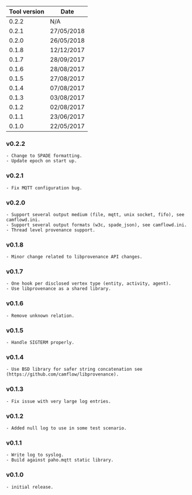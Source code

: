 | Tool version    | Date       |
| --------------- | ---------- |
| 0.2.2           | N/A        |
| 0.2.1           | 27/05/2018 |
| 0.2.0           | 26/05/2018 |
| 0.1.8           | 12/12/2017 |
| 0.1.7           | 28/09/2017 |
| 0.1.6           | 28/08/2017 |
| 0.1.5           | 27/08/2017 |
| 0.1.4           | 07/08/2017 |
| 0.1.3           | 03/08/2017 |
| 0.1.2           | 02/08/2017 |
| 0.1.1           | 23/06/2017 |
| 0.1.0           | 22/05/2017 |

### v0.2.2
```
- Change to SPADE formatting.
- Update epoch on start up.
```

### v0.2.1
```
- Fix MQTT configuration bug.
```

### v0.2.0
```
- Support several output medium (file, mqtt, unix socket, fifo), see camflowd.ini.
- Support several output formats (w3c, spade_json), see camflowd.ini.
- Thread level provenance support.
```

### v0.1.8
```
- Minor change related to libprovenance API changes.
```

### v0.1.7
```
- One hook per disclosed vertex type (entity, activity, agent).
- Use libprovenance as a shared library.
```

### v0.1.6
```
- Remove unknown relation.
```

### v0.1.5
```
- Handle SIGTERM properly.
```

### v0.1.4
```
- Use BSD library for safer string concatenation see (https://github.com/camflow/libprovenance).
```

### v0.1.3
```
- Fix issue with very large log entries.
```

### v0.1.2
```
- Added null log to use in some test scenario.
```

### v0.1.1
```
- Write log to syslog.
- Build against paho.mqtt static library.
```

### v0.1.0
```
- initial release.
```
